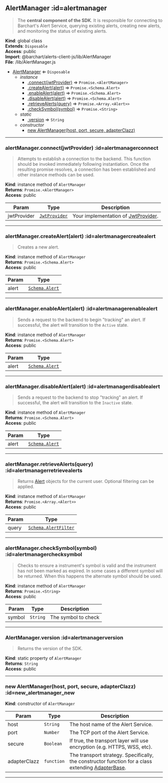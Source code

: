 ## AlertManager :id=alertmanager
>The **central component of the SDK**. It is responsible for connecting to Barchart's
Alert Service, querying existing alerts, creating new alerts, and monitoring the status
of existing alerts.

**Kind**: global class  
**Extends**: <code>Disposable</code>  
**Access**: public  
**Import**: @barchart/alerts-client-js/lib/AlertManager  
**File**: /lib/AlertManager.js  

* [AlertManager](#AlertManager) ⇐ <code>Disposable</code>
    * _instance_
        * [.connect(jwtProvider)](#AlertManagerconnect) ⇒ <code>Promise.&lt;AlertManager&gt;</code>
        * [.createAlert(alert)](#AlertManagercreateAlert) ⇒ <code>Promise.&lt;Schema.Alert&gt;</code>
        * [.enableAlert(alert)](#AlertManagerenableAlert) ⇒ <code>Promise.&lt;Schema.Alert&gt;</code>
        * [.disableAlert(alert)](#AlertManagerdisableAlert) ⇒ <code>Promise.&lt;Schema.Alert&gt;</code>
        * [.retrieveAlerts(query)](#AlertManagerretrieveAlerts) ⇒ <code>Promise.&lt;Array.&lt;Alert&gt;&gt;</code>
        * [.checkSymbol(symbol)](#AlertManagercheckSymbol) ⇒ <code>Promise.&lt;String&gt;</code>
    * _static_
        * [.version](#AlertManagerversion) ⇒ <code>String</code>
    * _constructor_
        * [new AlertManager(host, port, secure, adapterClazz)](#new_AlertManager_new)


* * *

### alertManager.connect(jwtProvider) :id=alertmanagerconnect
>Attempts to establish a connection to the backend. This function should be invoked
immediately following instantiation. Once the resulting promise resolves, a
connection has been established and other instance methods can be used.

**Kind**: instance method of <code>AlertManager</code>  
**Returns**: <code>Promise.&lt;AlertManager&gt;</code>  
**Access**: public  

| Param | Type | Description |
| --- | --- | --- |
| jwtProvider | [<code>JwtProvider</code>](/content/sdk/lib-security?id=jwtprovider) | Your implementation of [JwtProvider](/content/sdk/lib-security?id=/content/sdk/lib-security?id=jwtprovider). |


* * *

### alertManager.createAlert(alert) :id=alertmanagercreatealert
>Creates a new alert.

**Kind**: instance method of <code>AlertManager</code>  
**Returns**: <code>Promise.&lt;Schema.Alert&gt;</code>  
**Access**: public  

| Param | Type |
| --- | --- |
| alert | [<code>Schema.Alert</code>](/content/sdk/lib-data?id=schema.alert) | 


* * *

### alertManager.enableAlert(alert) :id=alertmanagerenablealert
>Sends a request to the backend to begin "tracking" an alert. If successful,
the alert will transition to the ```Active``` state.

**Kind**: instance method of <code>AlertManager</code>  
**Returns**: <code>Promise.&lt;Schema.Alert&gt;</code>  
**Access**: public  

| Param | Type |
| --- | --- |
| alert | [<code>Schema.Alert</code>](/content/sdk/lib-data?id=schema.alert) | 


* * *

### alertManager.disableAlert(alert) :id=alertmanagerdisablealert
>Sends a request to the backend to stop "tracking" an alert. If successful,
the alert will transition to the ```Inactive``` state.

**Kind**: instance method of <code>AlertManager</code>  
**Returns**: <code>Promise.&lt;Schema.Alert&gt;</code>  
**Access**: public  

| Param | Type |
| --- | --- |
| alert | [<code>Schema.Alert</code>](/content/sdk/lib-data?id=schema.alert) | 


* * *

### alertManager.retrieveAlerts(query) :id=alertmanagerretrievealerts
>Returns [Alert](Alert) objects for the current user. Optional filtering
can be applied.

**Kind**: instance method of <code>AlertManager</code>  
**Returns**: <code>Promise.&lt;Array.&lt;Alert&gt;&gt;</code>  
**Access**: public  

| Param | Type |
| --- | --- |
| query | [<code>Schema.AlertFilter</code>](/content/sdk/lib-data?id=schema.alertfilter) | 


* * *

### alertManager.checkSymbol(symbol) :id=alertmanagerchecksymbol
>Checks to ensure a instrument's symbol is valid and the instrument
has not been marked as expired. In some cases a different symbol
will be returned. When this happens the alternate symbol should be
used.

**Kind**: instance method of <code>AlertManager</code>  
**Returns**: <code>Promise.&lt;String&gt;</code>  
**Access**: public  

| Param | Type | Description |
| --- | --- | --- |
| symbol | <code>String</code> | The symbol to check |


* * *

### AlertManager.version :id=alertmanagerversion
>Returns the version of the SDK.

**Kind**: static property of <code>AlertManager</code>  
**Returns**: <code>String</code>  
**Access**: public  

* * *

### new AlertManager(host, port, secure, adapterClazz) :id=new_alertmanager_new
**Kind**: constructor of <code>AlertManager</code>  

| Param | Type | Description |
| --- | --- | --- |
| host | <code>String</code> | The host name of the Alert Service. |
| port | <code>Number</code> | The TCP port of the Alert Service. |
| secure | <code>Boolean</code> | If true, the transport layer will use encryption (e.g. HTTPS, WSS, etc). |
| adapterClazz | <code>function</code> | The transport strategy. Specifically, the constructor function for a class extending [AdapterBase](/content/sdk/lib-adapters?id=/content/sdk/lib-adapters?id=adapterbase). |


* * *


